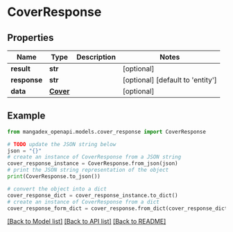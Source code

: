 # CoverResponse


## Properties

Name | Type | Description | Notes
------------ | ------------- | ------------- | -------------
**result** | **str** |  | [optional] 
**response** | **str** |  | [optional] [default to 'entity']
**data** | [**Cover**](Cover.md) |  | [optional] 

## Example

```python
from mangadex_openapi.models.cover_response import CoverResponse

# TODO update the JSON string below
json = "{}"
# create an instance of CoverResponse from a JSON string
cover_response_instance = CoverResponse.from_json(json)
# print the JSON string representation of the object
print(CoverResponse.to_json())

# convert the object into a dict
cover_response_dict = cover_response_instance.to_dict()
# create an instance of CoverResponse from a dict
cover_response_form_dict = cover_response.from_dict(cover_response_dict)
```
[[Back to Model list]](../README.md#documentation-for-models) [[Back to API list]](../README.md#documentation-for-api-endpoints) [[Back to README]](../README.md)



